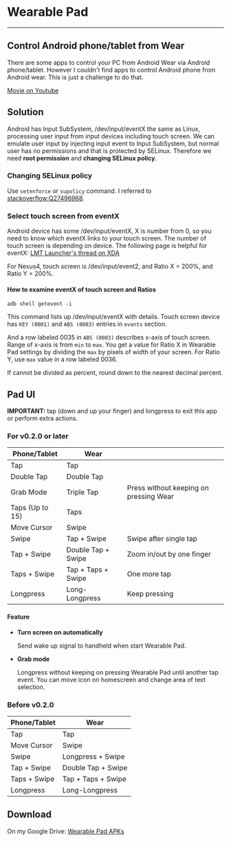 # Wearable Pad
*****
## Control Android phone/tablet from Wear
There are some apps to control your PC from Android Wear via Android phone/tablet.
However I couldn't find apps to control Android phone from Android wear.
This is just a challenge to do that.

[Movie on Youtube](https://youtu.be/G9Vo8Ck-Mno)

## Solution
Android has Input SubSystem, /dev/input/eventX the same as Linux, processing user input from input devices including touch screen.
We can emulate user input by injecting input event to Input SubSystem, but normal user has no permissions and that is protected by SELinux.
Therefore we need **root permission** and **changing SELinux policy**.

### Changing SELinux policy
Use `setenforce` or `supolicy` command.
I referred to
[stackoverflow:Q27496968](http://stackoverflow.com/questions/27496968/inject-touch-screen-events-android-5-0-dev-input-eventx).

### Select touch screen from eventX
Android device has some /dev/input/eventX, X is number from 0, so you need to know which eventX links to your touch screen.
The number of touch screen is depending on device.
The following page is helpful for eventX:
[LMT Launcher's thread on XDA](http://forum.xda-developers.com/showthread.php?t=1330150)

For Nexus4, touch screen is /dev/input/event2, and Ratio X = 200%, and Ratio Y = 200%.

#### How to examine eventX of touch screen and Ratios

```
adb shell getevent -i
```

This command lists up /dev/input/eventX with details.
Touch screen device has `KEY (0001)` and `ABS (0003)` entries in `events` section.

And a row labeled 0035 in `ABS (0003)` describes x-axis of touch screen.
Range of x-axis is from `min` to `max`.
You get a value for Ratio X in Wearable Pad settings by dividing the `max` by pixels of width of your screen.
For Ratio Y, use `max` value in a row labeled 0036.

If cannot be divided as percent, round down to the nearest decimal percent.

## Pad UI
**IMPORTANT:**
tap (down and up your finger) and longpress to exit this app or perform extra actions.

### For v0.2.0 or later
|Phone/Tablet|Wear||
|---|---|---|
|Tap|Tap||
|Double Tap|Double Tap||
|Grab Mode|Triple Tap|Press without keeping on pressing Wear|
|Taps (Up to 15)|Taps||
|Move Cursor|Swipe||
|Swipe|Tap + Swipe|Swipe after single tap|
|Tap + Swipe|Double Tap + Swipe|Zoom in/out by one finger|
|Taps + Swipe|Tap + Taps + Swipe|One more tap|
|Longpress|Long-Longpress|Keep pressing|

#### Feature
*   **Turn screen on automatically**

    Send wake up signal to handheld when start Wearable Pad.

*   **Grab mode**

    Longpress without keeping on pressing Wearable Pad until another tap event.
    You can move icon on homescreen and change area of text selection.

### Before v0.2.0

|Phone/Tablet|Wear|
|---|---|
|Tap|Tap|
|Move Cursor|Swipe|
|Swipe|Longpress + Swipe|
|Tap + Swipe|Double Tap + Swipe|
|Taps + Swipe|Tap + Taps + Swipe|
|Longpress|Long-Longpress|

## Download
On my Google Drive:
[Wearable Pad APKs](https://drive.google.com/folderview?id=0B3ROJmhB_rAyflRVUkkxOW1JWWdYdmtydXdzeEdjaUt0Q25vRC1RbFlmZjZnUVlSbDdaUWs&usp=sharing)
